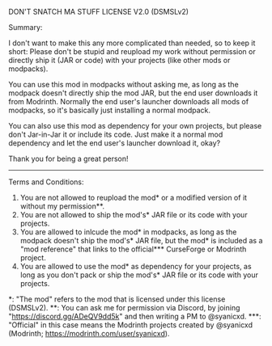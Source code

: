 DON'T SNATCH MA STUFF LICENSE V2.0 (DSMSLv2)
 
Summary:
 
I don't want to make this any more complicated than needed, so to keep it short:
Please don't be stupid and reupload my work without permission or directly ship it (JAR or code) with your projects (like other mods or modpacks).
 
You can use this mod in modpacks without asking me, as long as the modpack doesn't
directly ship the mod JAR, but the end user downloads it from Modrinth.
Normally the end user's launcher downloads all mods of modpacks, so it's basically just installing a normal modpack.
 
You can also use this mod as dependency for your own projects, but please don't Jar-in-Jar it or include its code.
Just make it a normal mod dependency and let the end user's launcher download it, okay?
 
Thank you for being a great person!
 
-------------------------
 
Terms and Conditions:
 
1. You are not allowed to reupload the mod* or a modified version of it without my permission**.
2. You are not allowed to ship the mod's* JAR file or its code with your projects.
3. You are allowed to inlcude the mod* in modpacks, as long as the modpack doesn't ship the mod's* JAR file, but the mod* is included as a "mod reference" that links to the official*** CurseForge or Modrinth project.
4. You are allowed to use the mod* as dependency for your projects, as long as you don't pack or ship the mod's* JAR file or its code with your projects.
 
*: "The mod" refers to the mod that is licensed under this license (DSMSLv2).
**: You can ask me for permission via Discord, by joining "https://discord.gg/ADeQV9dd5k" and then writing a PM to @syanicxd.
***: "Official" in this case means the Modrinth projects created by @syanicxd (Modrinth; https://modrinth.com/user/syanicxd).
